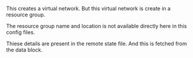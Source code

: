 This creates a virtual network. But this virtual network is create in a resource group.

The resource group name and location is not available directly here in this config files.

Thiese details are present in the remote state file. And this is fetched from the data block.

